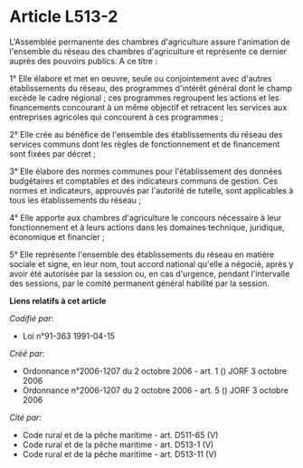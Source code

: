 # Article L513-2

L'Assemblée permanente des chambres d'agriculture assure l'animation de l'ensemble du réseau des chambres d'agriculture et
représente ce dernier auprès des pouvoirs publics. A ce titre :

1° Elle élabore et met en oeuvre, seule ou conjointement avec d'autres établissements du réseau, des programmes d'intérêt
général dont le champ excède le cadre régional ; ces programmes regroupent les actions et les financements concourant à un
même objectif et retracent les services aux entreprises agricoles qui concourent à ces programmes ;

2° Elle crée au bénéfice de l'ensemble des établissements du réseau des services communs dont les règles de fonctionnement et
de financement sont fixées par décret ;

3° Elle élabore des normes communes pour l'établissement des données budgétaires et comptables et des indicateurs communs de
gestion. Ces normes et indicateurs, approuvés par l'autorité de tutelle, sont applicables à tous les établissements du
réseau ;

4° Elle apporte aux chambres d'agriculture le concours nécessaire à leur fonctionnement et à leurs actions dans les domaines
technique, juridique, économique et financier ;

5° Elle représente l'ensemble des établissements du réseau en matière sociale et signe, en leur nom, tout accord national
qu'elle a négocié, après y avoir été autorisée par la session ou, en cas d'urgence, pendant l'intervalle des sessions, par le
comité permanent général habilité par la session.

**Liens relatifs à cet article**

_Codifié par_:

  - Loi n°91-363 1991-04-15

_Créé par_:

  - Ordonnance n°2006-1207 du 2 octobre 2006 - art. 1 () JORF 3 octobre 2006
  - Ordonnance n°2006-1207 du 2 octobre 2006 - art. 5 () JORF 3 octobre 2006

_Cité par_:

  - Code rural et de la pêche maritime - art. D511-65 (V)
  - Code rural et de la pêche maritime - art. D513-1 (V)
  - Code rural et de la pêche maritime - art. D513-11 (V)
